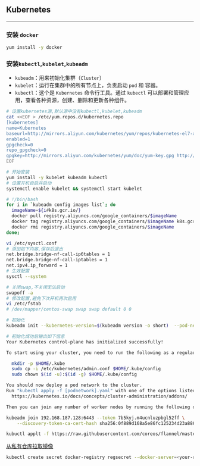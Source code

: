 ## Kubernetes

---

### 安装 `docker`

```bash
yum install -y docker
```

### 安装`kubectl`,`kubelet`,`kubeadm`

- `kubeadm`：用来初始化集群（`Cluster`）
- `kubelet`：运行在集群中的所有节点上，负责启动 `pod` 和 容器。
- `kubectl`：这个是 `Kubernetes` 命令行工具。通过 `kubectl` 可以部署和管理应用，查看各种资源，创建、删除和更新各种组件。

```bash
# 设置kubernetes源,默认源中没有kubectl,kubelet,kubeadm
cat <<EOF > /etc/yum.repos.d/kubernetes.repo
[kubernetes]
name=Kubernetes
baseurl=http://mirrors.aliyun.com/kubernetes/yum/repos/kubernetes-el7-x86_64
enabled=1
gpgcheck=0
repo_gpgcheck=0
gpgkey=http://mirrors.aliyun.com/kubernetes/yum/doc/yum-key.gpg http://mirrors.aliyun.com/kubernetes/yum/doc/rpm-package-key.gpg
EOF
```

```bash
# 开始安装
yum install -y kubelet kubeadm kubectl
# 设置开机自启并启动
systemctl enable kubelet && systemctl start kubelet
```



```bash
# !/bin/bash
for i in `kubeadm config images list`; do 
  imageName=${i#k8s.gcr.io/}
  docker pull registry.aliyuncs.com/google_containers/$imageName
  docker tag registry.aliyuncs.com/google_containers/$imageName k8s.gcr.io/$imageName
  docker rmi registry.aliyuncs.com/google_containers/$imageName
done;
```



```bash
vi /etc/sysctl.conf
# 添加如下内容,保存后退出
net.bridge.bridge-nf-call-ip6tables = 1
net.bridge.bridge-nf-call-iptables = 1
net.ipv4.ip_forward = 1
# 生效配置
sysctl --system
```

```bash
# 关闭swap,不关闭无法启动
swapoff -a
# 修改配置,避免下次开机再次启用
vi /etc/fstab
# /dev/mapper/centos-swap swap swap default 0 0
```

```bash
# 初始化
kubeadm init --kubernetes-version=$(kubeadm version -o short)  --pod-network-cidr=10.244.0.0/16

# 初始化成功后输出如下信息
Your Kubernetes control-plane has initialized successfully!

To start using your cluster, you need to run the following as a regular user:

  mkdir -p $HOME/.kube
  sudo cp -i /etc/kubernetes/admin.conf $HOME/.kube/config
  sudo chown $(id -u):$(id -g) $HOME/.kube/config

You should now deploy a pod network to the cluster.
Run "kubectl apply -f [podnetwork].yaml" with one of the options listed at:
  https://kubernetes.io/docs/concepts/cluster-administration/addons/

Then you can join any number of worker nodes by running the following on each as root:

kubeadm join 192.168.187.128:6443 --token 7b5kyj.m4ucnluzpbgl52ff \
    --discovery-token-ca-cert-hash sha256:0f889d168a5e86fc125234d23a8862396a628715357dce8bc2b0cb1f0c2c3496 
```

```bash
kubuctl applt -f https://raw.githubusercontent.com/coreos/flannel/master/Documentation/kube-flannel.yml
```

[ 从私有仓库拉取镜像 ](https://k8smeetup.github.io/docs/tasks/configure-pod-container/pull-image-private-registry/)

```bash
kubectl create secret docker-registry regsecret --docker-server=<your-registry-server> --docker-username=<your-name> --docker-password=<your-pword> --docker-email=<your-email>
```

